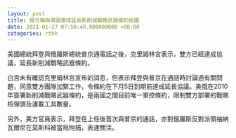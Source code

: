 ```yaml
---
layout: post
title: 俄方稱與美國達成延長新削減戰略武器條約協議
date: 2021-01-27 07:50:49.000000000 +08:00
categories: rthk
---
```


美國總統拜登與俄羅斯總統普京通電話之後，克里姆林宮表示，雙方已經達成協議，延長新削減戰略武器條約。

白宮未有確認克里姆林宮宣布的消息，但表示拜登與普京在通話時討論過有關問題，同意雙方團隊加緊工作，令條約在下月5日到期前達成延長協議。美俄在2010年簽署新削減戰略武器條約，是兩國之間目前唯一軍控條約，限制雙方部署的戰略核彈頭及運載工具數量。

另外，美方官員表示，拜登在上任後首次與普京的通話，亦對俄羅斯反對派領袖納瓦爾尼在莫斯科被當局拘捕，表達關注。
